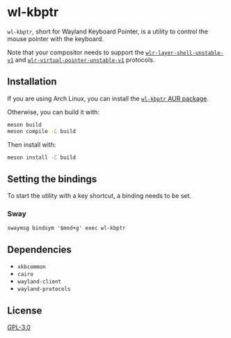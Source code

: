 # wl-kbptr

`wl-kbptr`, short for Wayland Keyboard Pointer, is a utility to control the mouse pointer with the keyboard.

Note that your compositor needs to support the [`wlr-layer-shell-unstable-v1`](https://wayland.app/protocols/wlr-layer-shell-unstable-v1) and [`wlr-virtual-pointer-unstable-v1`](https://wayland.app/protocols/wlr-virtual-pointer-unstable-v1) protocols.

## Installation

If you are using Arch Linux, you can install the [`wl-kbptr` AUR package](https://aur.archlinux.org/packages/wl-kbptr).

Otherwise, you can build it with:

```bash
meson build
meson compile -C build
```

Then install with:

```bash
meson install -C build
```

## Setting the bindings

To start the utility with a key shortcut, a binding needs to be set.

### Sway

```
swaymsg bindsym '$mod+g' exec wl-kbptr
```

## Dependencies

- `xkbcommon`
- `cairo`
- `wayland-client`
- `wayland-protocols`


## License

[GPL-3.0](./LICENSE)
